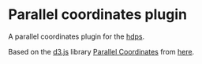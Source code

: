 # Parallel coordinates plugin

A parallel coordinates plugin for the [hdps](https://github.com/hdps/core). 

Based on the [d3.js](https://github.com/d3/d3) library [Parallel Coordinates](https://syntagmatic.github.io/parallel-coordinates/) from [here](https://github.com/syntagmatic/parallel-coordinates).